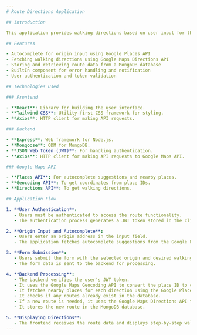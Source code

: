```yaml
---
# Route Directions Application

## Introduction

This application provides walking directions based on user input for the origin and distance. It leverages the Google Maps API to fetch directions and places data, and ensures that users are authenticated before accessing the route details.

## Features

- Autocomplete for origin input using Google Places API
- Fetching walking directions using Google Maps Directions API
- Storing and retrieving route data from a MongoDB database
- BuiltIn component for error handling and notification
- User authentication and token validation

## Technologies Used

### Frontend

- **React**: Library for building the user interface.
- **Tailwind CSS**: Utility-first CSS framework for styling.
- **Axios**: HTTP client for making API requests.

### Backend

- **Express**: Web framework for Node.js.
- **Mongoose**: ODM for MongoDB.
- **JSON Web Token (JWT)**: For handling authentication.
- **Axios**: HTTP client for making API requests to Google Maps API.

### Google Maps API

- **Places API**: For autocomplete suggestions and nearby places.
- **Geocoding API**: To get coordinates from place IDs.
- **Directions API**: To get walking directions.

## Application Flow

1. **User Authentication**:
   - Users must be authenticated to access the route functionality.
   - The authentication process generates a JWT token stored in the client's local storage.

2. **Origin Input and Autocomplete**:
   - Users enter an origin address in the input field.
   - The application fetches autocomplete suggestions from the Google Places API based on the user input.

3. **Form Submission**:
   - Users submit the form with the selected origin and desired walking distance.
   - The form data is sent to the backend for processing.

4. **Backend Processing**:
   - The backend verifies the user's JWT token.
   - It uses the Google Maps Geocoding API to convert the place ID to coordinates.
   - It fetches nearby places for each direction using the Google Places API.
   - It checks if any routes already exist in the database.
   - If a new route is needed, it uses the Google Maps Directions API to fetch walking directions.
   - It stores the new route in the MongoDB database.

5. **Displaying Directions**:
   - The frontend receives the route data and displays step-by-step walking directions.
---
```

